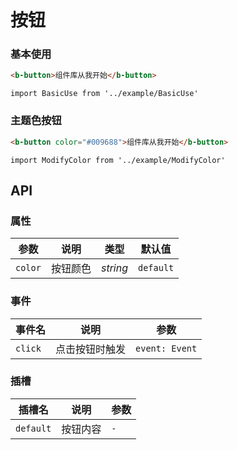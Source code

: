 <!--
 * @Description: 
 * @Version: 0.1
 * @Autor: lzx
 * @Date: 2022-09-21 00:23:05
-->
# 按钮

### 基本使用
```html
<b-button>组件库从我开始</b-button>
```

```vue
import BasicUse from '../example/BasicUse'
```

### 主题色按钮
```html
<b-button color="#009688">组件库从我开始</b-button>
```

```vue
import ModifyColor from '../example/ModifyColor'
```

## API

### 属性

| 参数 | 说明 | 类型 | 默认值 | 
| --- | --- | --- | --- | 
| `color` | 按钮颜色 | _string_ | `default` |

### 事件

| 事件名 | 说明 | 参数 |
| --- | --- | --- |
| `click` | 点击按钮时触发 | `event: Event` |

### 插槽

| 插槽名 | 说明 | 参数 |
| --- | --- | --- |
| `default` | 按钮内容 | `-` |